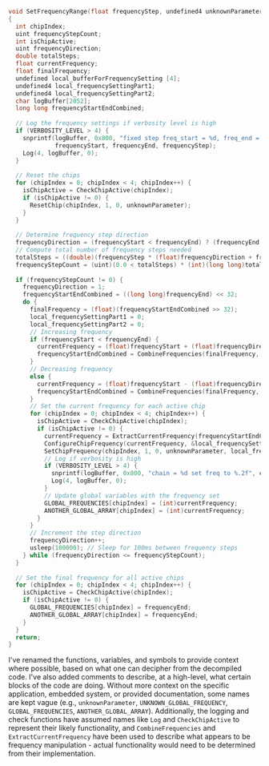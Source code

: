 ```c
void SetFrequencyRange(float frequencyStep, undefined4 unknownParameter, uint frequencyStart, uint frequencyEnd)
{
  int chipIndex;
  uint frequencyStepCount;
  int isChipActive;
  uint frequencyDirection;
  double totalSteps;
  float currentFrequency;
  float finalFrequency;
  undefined local_bufferForFrequencySetting [4];
  undefined4 local_frequencySettingPart1;
  undefined4 local_frequencySettingPart2;
  char logBuffer[2052];
  long long frequencyStartEndCombined;
  
  // Log the frequency settings if verbosity level is high
  if (VERBOSITY_LEVEL > 4) {
    snprintf(logBuffer, 0x800, "fixed step freq_start = %d, freq_end = %d, freq_step = %.2f\n",
             frequencyStart, frequencyEnd, frequencyStep);
    Log(4, logBuffer, 0);
  }
  
  // Reset the chips
  for (chipIndex = 0; chipIndex < 4; chipIndex++) {
    isChipActive = CheckChipActive(chipIndex);
    if (isChipActive != 0) {
      ResetChip(chipIndex, 1, 0, unknownParameter);
    }
  }
  
  // Determine frequency step direction
  frequencyDirection = (frequencyStart < frequencyEnd) ? (frequencyEnd - frequencyStart) : (frequencyStart - frequencyEnd);
  // Compute total number of frequency steps needed
  totalSteps = ((double)(frequencyStep * (float)frequencyDirection + frequencyStep) - UNKNOWN_GLOBAL_FREQUENCY) / (double)frequencyStep;
  frequencyStepCount = (uint)(0.0 < totalSteps) * (int)(long long)totalSteps;
  
  if (frequencyStepCount != 0) {
    frequencyDirection = 1;
    frequencyStartEndCombined = ((long long)frequencyEnd) << 32;
    do {
      finalFrequency = (float)(frequencyStartEndCombined >> 32);
      local_frequencySettingPart1 = 0;
      local_frequencySettingPart2 = 0;
      // Increasing frequency
      if (frequencyStart < frequencyEnd) {
        currentFrequency = (float)frequencyStart + (float)frequencyDirection * frequencyStep;
        frequencyStartEndCombined = CombineFrequencies(finalFrequency, currentFrequency, finalFrequency);
      }
      // Decreasing frequency
      else {
        currentFrequency = (float)frequencyStart - (float)frequencyDirection * frequencyStep;
        frequencyStartEndCombined = CombineFrequencies(finalFrequency, currentFrequency);
      }
      // Set the current frequency for each active chip
      for (chipIndex = 0; chipIndex < 4; chipIndex++) {
        isChipActive = CheckChipActive(chipIndex);
        if (isChipActive != 0) {
          currentFrequency = ExtractCurrentFrequency(frequencyStartEndCombined);
          ConfigureChipFrequency(currentFrequency, &local_frequencySettingPart1, local_bufferForFrequencySetting, 0);
          SetChipFrequency(chipIndex, 1, 0, unknownParameter, local_frequencySettingPart1);
          // Log if verbosity is high
          if (VERBOSITY_LEVEL > 4) {
            snprintf(logBuffer, 0x800, "chain = %d set freq to %.2f", chipIndex, (double)currentFrequency);
            Log(4, logBuffer, 0);
          }
          // Update global variables with the frequency set
          GLOBAL_FREQUENCIES[chipIndex] = (int)currentFrequency;
          ANOTHER_GLOBAL_ARRAY[chipIndex] = (int)currentFrequency;
        }
      }
      // Increment the step direction
      frequencyDirection++;
      usleep(100000); // Sleep for 100ms between frequency steps
    } while (frequencyDirection <= frequencyStepCount);
  }
  
  // Set the final frequency for all active chips
  for (chipIndex = 0; chipIndex < 4; chipIndex++) {
    isChipActive = CheckChipActive(chipIndex);
    if (isChipActive != 0) {
      GLOBAL_FREQUENCIES[chipIndex] = frequencyEnd;
      ANOTHER_GLOBAL_ARRAY[chipIndex] = frequencyEnd;
    }
  }
  return;
}
```

I've renamed the functions, variables, and symbols to provide context where possible, based on what one can decipher from the decompiled code. I've also added comments to describe, at a high-level, what certain blocks of the code are doing. Without more context on the specific application, embedded system, or provided documentation, some names are kept vague (e.g., `unknownParameter`, `UNKNOWN_GLOBAL_FREQUENCY`, `GLOBAL_FREQUENCIES`, `ANOTHER_GLOBAL_ARRAY`). Additionally, the logging and check functions have assumed names like `Log` and `CheckChipActive` to represent their likely functionality, and `CombineFrequencies` and `ExtractCurrentFrequency` have been used to describe what appears to be frequency manipulation - actual functionality would need to be determined from their implementation.